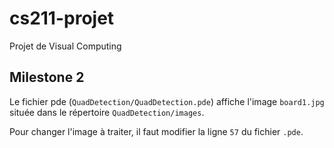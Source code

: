 # cs211-projet
Projet de Visual Computing

## Milestone 2

Le fichier pde (`QuadDetection/QuadDetection.pde`) affiche l'image `board1.jpg` située dans le répertoire `QuadDetection/images`.

Pour changer l'image à traiter, il faut modifier la ligne `57` du fichier `.pde`.
